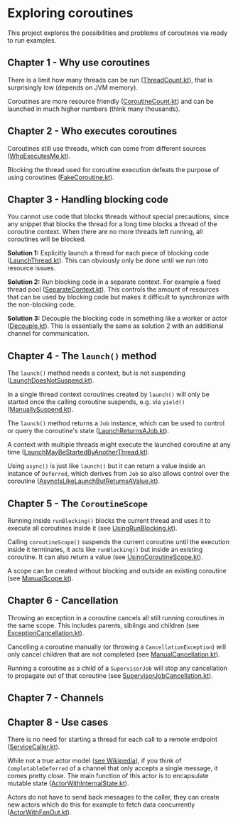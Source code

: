 # Exploring coroutines

This project explores the possibilities and problems of coroutines via ready to run examples.

## Chapter 1 - Why use coroutines

There is a limit how many threads can be run ([ThreadCount.kt](src/main/kotlin/chapter1/ThreadCount.kt)),
that is surprisingly low (depends on JVM memory).

Coroutines are more resource friendly ([CoroutineCount.kt](src/main/kotlin/chapter1/CoroutineCount.kt))
and can be launched in much higher numbers (think many thousands).

## Chapter 2 - Who executes coroutines

Coroutines still use threads, which can come from different
sources ([WhoExecutesMe.kt](src/main/kotlin/chapter2/WhoExecutesMe.kt)).

Blocking the thread used for coroutine execution defeats
the purpose of using coroutines ([FakeCoroutine.kt](src/main/kotlin/chapter2/FakeCoroutine.kt)).

## Chapter 3 - Handling blocking code

You cannot use code that blocks threads without special precautions, since any snippet
that blocks the thread for a long time blocks a thread of the coroutine context.
When there are no more threads left running, all coroutines will be blocked.

__Solution 1:__ Explicitly launch a thread for each piece of blocking code
([LaunchThread.kt](src/main/kotlin/chapter3/LaunchThread.kt)). This can obviously only be done until we run 
into resource issues.

__Solution 2:__ Run blocking code in a separate context. For example a fixed thread pool
([SeparateContext.kt](src/main/kotlin/chapter3/SeparateContext.kt)). This controls the amount of resources
that can be used by blocking code but makes it difficult to synchronize with the non-blocking code.

__Solution 3:__ Decouple the blocking code in something like a worker or actor 
([Decouple.kt](src/main/kotlin/chapter3/Decouple.kt)). This is essentially the same as solution 2 with
an additional channel for communication.

## Chapter 4 - The `launch()` method

The `launch()` method needs a context, but is not suspending
([LaunchDoesNotSuspend.kt](src/main/kotlin/chapter4/LaunchDoesNotSuspend.kt)).

In a single thread context coroutines created by `launch()` will only be started once the 
calling coroutine suspends, e.g. via `yield()`
([ManuallySuspend.kt](src/main/kotlin/chapter4/ManuallySuspend.kt)).

The `launch()` method returns a `Job` instance, which can be used to control or query the coroutine's state
([LaunchReturnsAJob.kt](src/main/kotlin/chapter4/LaunchReturnsAJob.kt)).

A context with multiple threads might execute the launched coroutine at any time
([LaunchMayBeStartedByAnotherThread.kt](src/main/kotlin/chapter4/LaunchMayBeStartedByAnotherThread.kt)).

Using `async()` is just like `launch()` but it can return a value inside an instance of `Deferred`, which
derives from `Job` so also allows control over the coroutine
([AsyncIsLikeLaunchButReturnsAValue.kt](src/main/kotlin/chapter4/AsyncIsLikeLaunchButReturnsAValue.kt)).

## Chapter 5 - The `CoroutineScope`

Running inside `runBlocking()` blocks the current thread and uses it to execute all coroutines inside it
(see [UsingRunBlocking.kt](src/main/kotlin/chapter5/UsingRunBlocking.kt)).

Calling `coroutineScope()` suspends the current coroutine until the execution inside it terminates, it acts
like `runBlocking()` but inside an existing coroutine. It can also return a value
(see [UsingCoroutineScope.kt](src/main/kotlin/chapter5/UsingCoroutineScope.kt)).

A scope can be created without blocking and outside an existing coroutine
(see [ManualScope.kt](src/main/kotlin/chapter5/ManualScope.kt)).

## Chapter 6 - Cancellation

Throwing an exception in a coroutine cancels all still running coroutines in the same scope. This includes
parents, siblings and children (see [ExceptionCancellation.kt](src/main/kotlin/chapter6/ExceptionCancellation.kt)).

Cancelling a coroutine manually (or throwing a `CancellationException`) will only cancel children 
that are not completed (see [ManualCancellation.kt](src/main/kotlin/chapter6/ManualCancellation.kt)).

Running a coroutine as a child of a `SupervisorJob` will stop any cancellation to propagate out of that coroutine
(see [SupervisorJobCancellation.kt](src/main/kotlin/chapter6/SupervisorJobCancellation.kt)).

## Chapter 7 - Channels

## Chapter 8 - Use cases

There is no need for starting a thread for each call to a remote endpoint 
([ServiceCaller.kt](src/main/kotlin/chapter8/ServiceCaller.kt)).

While not a true actor model ([see Wikipedia](https://en.wikipedia.org/wiki/Actor_model)), 
if you think of `CompletableDeferred` of a channel that only accepts a single
message, it comes pretty close. The main function of this actor is to encapsulate mutable state
([ActorWithInternalState.kt](src/main/kotlin/chapter8/ActorWithInternalState.kt)).

Actors do not have to send back messages to the caller, they can create new actors which do this
for example to fetch data concurrently
([ActorWithFanOut.kt](src/main/kotlin/chapter8/ActorWithFanOut.kt)).
